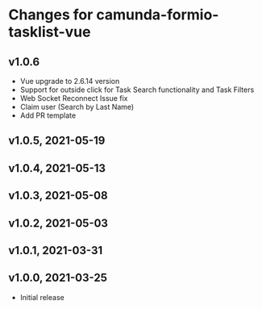 # Changes for camunda-formio-tasklist-vue

## v1.0.6

- Vue upgrade to 2.6.14 version
- Support for outside click for Task Search functionality and Task Filters
- Web Socket Reconnect Issue fix
- Claim user (Search by Last Name)
- Add PR template

## v1.0.5, 2021-05-19

## v1.0.4, 2021-05-13

## v1.0.3, 2021-05-08

## v1.0.2, 2021-05-03

## v1.0.1, 2021-03-31


## v1.0.0, 2021-03-25

- Initial release